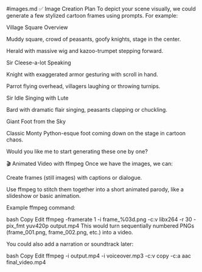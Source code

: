 #images.md
✅ Image Creation Plan
To depict your scene visually, we could generate a few stylized cartoon frames using prompts. For example:

Village Square Overview

Muddy square, crowd of peasants, goofy knights, stage in the center.

Herald with massive wig and kazoo-trumpet stepping forward.

Sir Cleese-a-lot Speaking

Knight with exaggerated armor gesturing with scroll in hand.

Parrot flying overhead, villagers laughing or throwing turnips.

Sir Idle Singing with Lute

Bard with dramatic flair singing, peasants clapping or chuckling.

Giant Foot from the Sky

Classic Monty Python-esque foot coming down on the stage in cartoon chaos.

Would you like me to start generating these one by one?

🎬 Animated Video with ffmpeg
Once we have the images, we can:

Create frames (still images) with captions or dialogue.

Use ffmpeg to stitch them together into a short animated parody, like a slideshow or basic animation.

Example ffmpeg command:

bash
Copy
Edit
ffmpeg -framerate 1 -i frame_%03d.png -c:v libx264 -r 30 -pix_fmt yuv420p output.mp4
This would turn sequentially numbered PNGs (frame_001.png, frame_002.png, etc.) into a video.

You could also add a narration or soundtrack later:

bash
Copy
Edit
ffmpeg -i output.mp4 -i voiceover.mp3 -c:v copy -c:a aac final_video.mp4